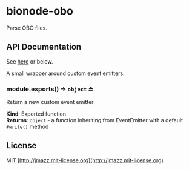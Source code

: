 # bionode-obo

Parse OBO files.

## API Documentation

See [here](https://cdn.rawgit.com/thejmazz/bionode-obo/master/docs/module-bionode-obo.html)
or below.

A small wrapper around custom event emitters.

<a name="exp_module_emitter--module.exports"></a>
### module.exports() ⇒ <code>object</code> ⏏
Return a new custom event emitter

**Kind**: Exported function  
**Returns**: <code>object</code> - a function inheriting from EventEmitter with a default
                 `#write()` method  

## License

MIT [http://jmazz.mit-license.org](http://jmazz.mit-license.org)
